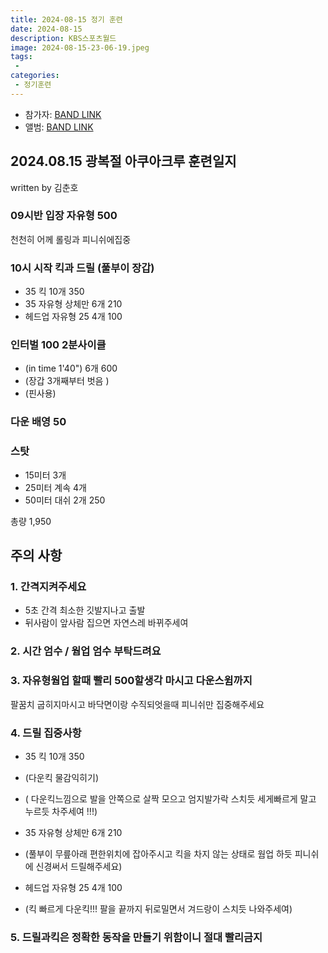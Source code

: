 ```yaml
---
title: 2024-08-15 정기 훈련
date: 2024-08-15
description: KBS스포츠월드
image: 2024-08-15-23-06-19.jpeg
tags:
 - 
categories:
 - 정기훈련
---
```


- 참가자: [BAND LINK](https://band.us/band/93484357/schedule/4%2F93484357%2F452061699%2F19700101)
- 앨범: [BAND LINK](https://band.us/band/93484357/album/81364895)

## 2024.08.15 광복절 아쿠아크루 훈련일지 
written by 김춘호

### 09시반 입장 자유형 500 
천천히 어께 롤링과 피니쉬에집중

### 10시 시작 킥과 드릴 (풀부이 장갑)

- 35 킥 10개 350
- 35 자유형 상체만 6개 210
- 헤드업 자유형 25 4개 100

### 인터벌 100 2분사이클 
- (in time 1'40") 6개 600
- (장갑 3개째부터 벗음 )
- (핀사용)

### 다운 배영 50

### 스탓 

- 15미터 3개 
- 25미터 계속 4개 
- 50미터 대쉬 2개 250

총량 1,950

## 주의 사항

### 1. 간격지켜주세요
- 5초 간격 최소한 깃발지나고 출발 
- 뒤사람이 앞사람 집으면 자연스레 바뀌주세여 

### 2. 시간 엄수 / 웜업 엄수 부탁드려요 

### 3. 자유형웜업 할때 빨리 500할생각 마시고 다운스윔까지
팔꿈치 굽히지마시고 바닥면이랑 수직되엇을때 피니쉬만 집중해주세요 

### 4. 드릴 집중사항

- 35 킥 10개 350
 - (다운킥 물감익히기)
 - ( 다운킥느낌으로 발을 안쪽으로 살짝 모으고 엄지발가락 스치듯 세게빠르게 말고 누르듯 차주세여 !!!)

- 35 자유형 상체만 6개 210
 - (풀부이 무릎아래 편한위치에 잡아주시고 킥을 차지 않는 상태로 웜업 하듯 피니쉬에 신경써서 드릴해주세요)

- 헤드업 자유형 25 4개 100
 - (킥 빠르게 다운킥!!! 팔을 끝까지 뒤로밀면서 겨드랑이 스치듯 나와주세여)

### 5. 드릴과킥은 정확한 동작을 만들기 위함이니 절대 빨리금지


